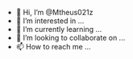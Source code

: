 - 👋 Hi, I’m @Mtheus021z
- 👀 I’m interested in ...
- 🌱 I’m currently learning ...
- 💞️ I’m looking to collaborate on ...
- 📫 How to reach me ...

<!---
Mtheus021z/Mtheus021z is a ✨ special ✨ repository because its `README.md` (this file) appears on your GitHub profile.
You can click the Preview link to take a look at your changes.
--->
